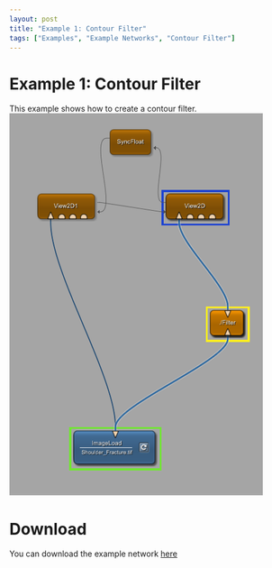 ```yaml
---
layout: post
title: "Example 1: Contour Filter"
tags: ["Examples", "Example Networks", "Contour Filter"]
---
```


# Example 1: Contour Filter
This example shows how to create a contour filter.
![Screenshot](/examples/basic_mechanisms/contour_filter/image.png)

# Download
You can download the example network [here](/examples/basic_mechanisms/contour_filter/contourFilter.zip)
